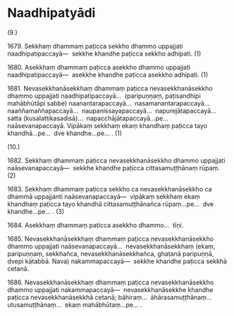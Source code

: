 

# Naadhipatyādi






(9.)

1679\. Sekkhaṃ dhammaṃ paṭicca sekkho dhammo uppajjati naadhipatipaccayā—  sekkhe khandhe paṭicca sekkho adhipati. (1)

1680\. Asekkhaṃ dhammaṃ paṭicca asekkho dhammo uppajjati naadhipatipaccayā—  asekkhe khandhe paṭicca asekkho adhipati. (1)

1681\. Nevasekkhanāsekkhaṃ dhammaṃ paṭicca nevasekkhanāsekkho dhammo uppajjati naadhipatipaccayā…  (paripuṇṇaṃ, paṭisandhipi mahābhūtāpi sabbe) naanantarapaccayā…  nasamanantarapaccayā…  naaññamaññapaccayā…  naupanissayapaccayā…  napurejātapaccayā…  satta (kusalattikasadisā)…  napacchājātapaccayā…pe…  naāsevanapaccayā. Vipākaṃ sekkhaṃ ekaṃ khandhaṃ paṭicca tayo khandhā…pe…  dve khandhe…pe… . (1)

(10.)

1682\. Sekkhaṃ dhammaṃ paṭicca nevasekkhanāsekkho dhammo uppajjati naāsevanapaccayā—  sekkhe khandhe paṭicca cittasamuṭṭhānaṃ rūpaṃ. (2)

1683\. Sekkhaṃ dhammaṃ paṭicca sekkho ca nevasekkhanāsekkho ca dhammā uppajjanti naāsevanapaccayā—  vipākaṃ sekkhaṃ ekaṃ khandhaṃ paṭicca tayo khandhā cittasamuṭṭhānañca rūpaṃ…pe…  dve khandhe…pe… . (3)

1684\. Asekkhaṃ dhammaṃ paṭicca asekkho dhammo…  tīṇi.

1685\. Nevasekkhanāsekkhaṃ dhammaṃ paṭicca nevasekkhanāsekkho dhammo uppajjati naāsevanapaccayā…  nevasekkhanāsekkhaṃ (ekaṃ, paripuṇṇaṃ, sekkhañca, nevasekkhanāsekkhañca, ghaṭanā paripuṇṇā, dvepi kātabbā. Nava) nakammapaccayā—  sekkhe khandhe paṭicca sekkhā cetanā.

1686\. Nevasekkhanāsekkhaṃ dhammaṃ paṭicca nevasekkhanāsekkho dhammo uppajjati nakammapaccayā—  nevasekkhanāsekkhe khandhe paṭicca nevasekkhanāsekkhā cetanā; bāhiraṃ…  āhārasamuṭṭhānaṃ…  utusamuṭṭhānaṃ…  ekaṃ mahābhūtaṃ…pe… .



